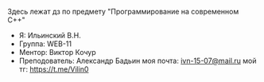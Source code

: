 Здесь лежат дз по предмету "Программирование на современном C++"
* Я: Ильинский В.Н.
* Группа: WEB-11
* Ментор: Виктор Кочур
* Преподователь: Александр Бадьин
моя почта: ivn-15-07@mail.ru
мой тг: https://t.me/Vilin0
